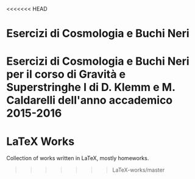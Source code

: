 <<<<<<< HEAD
# Esercizi di Cosmologia e Buchi Neri
Esercizi di Cosmologia e Buchi Neri per il corso di Gravità e Superstringhe I di D. Klemm e M. Caldarelli dell'anno accademico 2015-2016
=======
# LaTeX Works
Collection of works written in LaTeX, mostly homeworks.
>>>>>>> LaTeX-works/master
